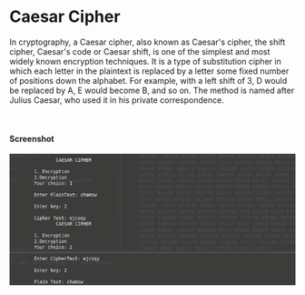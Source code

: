 <!DOCTYPE html>
<html>
<head>
</head>
<body>
<h1>Caesar Cipher</h1>
<p>
	In cryptography, a Caesar cipher, also known as Caesar's cipher, the shift cipher, Caesar's code or Caesar shift, is one of the simplest and most widely known encryption techniques. It is a type of substitution cipher in which each letter in the plaintext is replaced by a letter some fixed number of positions down the alphabet. For example, with a left shift of 3, D would be replaced by A, E would become B, and so on. The method is named after Julius Caesar, who used it in his private correspondence.
</p>
<br>
<h4>Screenshot</h4>
<img src="../screens/caesar.png">
</body>
</html>